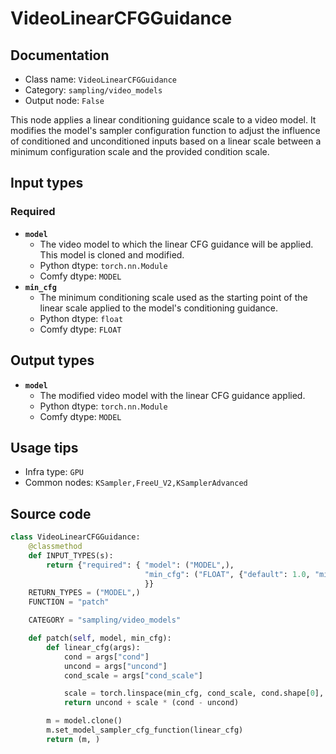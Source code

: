 # VideoLinearCFGGuidance
## Documentation
- Class name: `VideoLinearCFGGuidance`
- Category: `sampling/video_models`
- Output node: `False`

This node applies a linear conditioning guidance scale to a video model. It modifies the model's sampler configuration function to adjust the influence of conditioned and unconditioned inputs based on a linear scale between a minimum configuration scale and the provided condition scale.
## Input types
### Required
- **`model`**
    - The video model to which the linear CFG guidance will be applied. This model is cloned and modified.
    - Python dtype: `torch.nn.Module`
    - Comfy dtype: `MODEL`
- **`min_cfg`**
    - The minimum conditioning scale used as the starting point of the linear scale applied to the model's conditioning guidance.
    - Python dtype: `float`
    - Comfy dtype: `FLOAT`
## Output types
- **`model`**
    - The modified video model with the linear CFG guidance applied.
    - Python dtype: `torch.nn.Module`
    - Comfy dtype: `MODEL`
## Usage tips
- Infra type: `GPU`
- Common nodes: `KSampler,FreeU_V2,KSamplerAdvanced`


## Source code
```python
class VideoLinearCFGGuidance:
    @classmethod
    def INPUT_TYPES(s):
        return {"required": { "model": ("MODEL",),
                              "min_cfg": ("FLOAT", {"default": 1.0, "min": 0.0, "max": 100.0, "step":0.5, "round": 0.01}),
                              }}
    RETURN_TYPES = ("MODEL",)
    FUNCTION = "patch"

    CATEGORY = "sampling/video_models"

    def patch(self, model, min_cfg):
        def linear_cfg(args):
            cond = args["cond"]
            uncond = args["uncond"]
            cond_scale = args["cond_scale"]

            scale = torch.linspace(min_cfg, cond_scale, cond.shape[0], device=cond.device).reshape((cond.shape[0], 1, 1, 1))
            return uncond + scale * (cond - uncond)

        m = model.clone()
        m.set_model_sampler_cfg_function(linear_cfg)
        return (m, )

```
